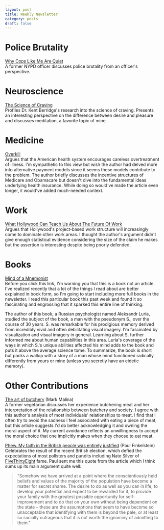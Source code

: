 ```yaml
---
layout: post
title: Weekly Newsletter
category: posts
draft: false
---
```


# Police Brutality
[Why Cops Like Me Are Quiet](http://www.buzzfeed.com/dreamworks/why-cops-like-me-stay-quiet-about-police-brutality)  
A former NYPD officer discusses police brutality from an officer's perspective.

# Neuroscience
[The Science of Craving](http://moreintelligentlife.com/content/features/wanting-versus-liking?page=full#_)  
Profiles Dr. Kent Berridge's research into the science of craving. Presents an interesting perspective on the difference between desire and pleasure and discusses meditation, a favorite topic of mine.

# Medicine
[Overkill](http://www.newyorker.com/magazine/2015/05/11/overkill-atul-gawande/)  
Argues that the American health system encourages careless overtreatment of illness. I'm sympathetic to this view but wish the author had delved more into alternative payment models since it seems these models contribute to the problem. The author briefly discusses the incentive structures of Medicare and Obamacare but doesn't dive into the fundamental ideas underlying health insurance. While doing so would've made the article even longer, it would've added much-needed context.

# Work
[What Hollywood Can Teach Us About The Future Of Work](http://www.nytimes.com/2015/05/10/magazine/what-hollywood-can-teach-us-about-the-future-of-work.html?_r=0)  
Argues that Hollywood's project-based work structure will increasingly come to dominate other work areas. I thought the author's argument didn't give enough statistical evidence considering the size of the claim he makes but the assertion is interesting despite being poorly defended.

# Books
[Mind of a Mnemonist](http://amzn.to/1Kz5iI5)  
Before you click this link, I'm warning you that this is a book not an article. I've realized recently that a lot of the things I read about are better explained in book form, so I'm going to start including more full books in the newsletter. I read this particular book this past week and found it so fascinating and engrossing that it sparked this entire line of thinking.

The author of this book, a Russian psychologist named Aleksandr Luria, studied the subject of the book, a man with the pseudonym S., over the course of 30 years. S. was remarkable for his prodigious memory derived from incredibly vivid and often debilitating visual imagery. I'm fascinated by visualization and visual imagery in general. Learning about S. further informed me about human capabilities in this area.  Luria's coverage of the ways in which S.'s unique abilities affected his mind adds to the book and puts it above the average science tome. To summarize, the book is short but packs a wallop with a story of a man whose mind functioned radically differently from yours or mine (unless you secretly have an eidetic memory).

# Other Contributions
[The art of butchery](http://aeon.co/magazine/culture/butchery-is-in-our-blood-whether-we-eat-meat-or-not/) (Mark Malina)  
A former vegetarian discusses her experience butchering meat and her interpretation of the relationship between butchery and society. I agree with this author's analysis of most individuals' relationships to meat. I find that I often try to avoid the sadness I feel associated with eating a piece of meat, but this article suggests I'd do better acknowledging it and owning the moral aspect of it. My current avoidance reflects an unwillingness to accept the moral choice that one implicitly makes when they choose to eat meat.

[Phew. My faith in the British people was entirely justified](http://www.telegraph.co.uk/news/general-election-2015/11594760/The-Tories-won-the-general-election-my-faith-in-the-British-people-was-entirely-justified.html) (Paul Finkelstein)  
Celebrates the result of the recent British election, which defied the expectations of most pollsters and pundits including Nate Silver of [FiveThirtyEight](http://fivethirtyeight.com/) fame. Paul sent me this quote from the article which I think sums up its main argument quite well:

  >"Somehow we have arrived at a point where the conscientiously held beliefs and values of the majority of the population have become a matter for secret shame. The desire to do as well as you can in life, to develop your potential and expect to be rewarded for it, to provide your family with the greatest possible opportunity for self-improvement and to do that on your own without being dependent on the state – these are the assumptions that seem to have become so unacceptable that identifying with them is beyond the pale, or at least so socially outrageous that it is not worth the ignominy of admitting to them."
